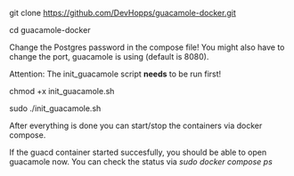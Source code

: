 git clone https://github.com/DevHopps/guacamole-docker.git

cd guacamole-docker


Change the Postgres password in the compose file!
You might also have to change the port, guacamole is using (default is 8080).


Attention: The init_guacamole script **needs** to be run first!

chmod +x init_guacamole.sh

sudo ./init_guacamole.sh


After everything is done you can start/stop the containers via docker compose.

If the guacd container started succesfully, you should be able to open guacamole now.
You can check the status via *sudo docker compose ps*